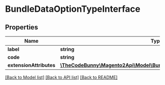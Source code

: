 # BundleDataOptionTypeInterface

## Properties
Name | Type | Description | Notes
------------ | ------------- | ------------- | -------------
**label** | **string** | Type label | 
**code** | **string** | Type code | 
**extensionAttributes** | [**\TheCodeBunny\Magento2Api\Model\BundleDataOptionTypeExtensionInterface**](BundleDataOptionTypeExtensionInterface.md) |  | [optional] 

[[Back to Model list]](../README.md#documentation-for-models) [[Back to API list]](../README.md#documentation-for-api-endpoints) [[Back to README]](../README.md)


